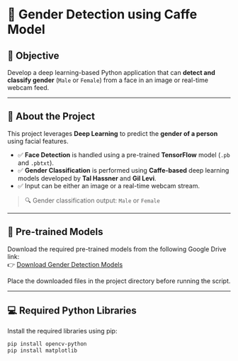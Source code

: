 # 👤 Gender Detection using Caffe Model

## 🎯 Objective
Develop a deep learning-based Python application that can **detect and classify gender** (`Male` or `Female`) from a face in an image or real-time webcam feed.

---

## 📌 About the Project
This project leverages **Deep Learning** to predict the **gender of a person** using facial features.

- ✅ **Face Detection** is handled using a pre-trained **TensorFlow** model (`.pb` and `.pbtxt`).
- ✅ **Gender Classification** is performed using **Caffe-based** deep learning models developed by **Tal Hassner** and **Gil Levi**.
- ✅ Input can be either an image or a real-time webcam stream.

> 🔍 Gender classification output: `Male` or `Female`

---

## 🧠 Pre-trained Models

Download the required pre-trained models from the following Google Drive link:  
👉 [Download Gender Detection Models](https://drive.google.com/drive/folders/16qqswNHvUCGQI4iCekXdd6T_-ePKZrzz)

Place the downloaded files in the project directory before running the script.

---

## 💻 Required Python Libraries

Install the required libraries using pip:

```bash
pip install opencv-python
pip install matplotlib

